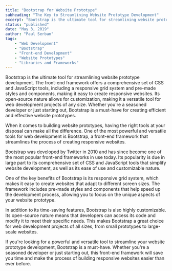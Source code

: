 ```yaml
---
title: "Bootstrap for Website Prototype"
subheading: "The Key to Streamlining Website Prototype Development"
excerpt: "Bootstrap is the ultimate tool for streamlining website prototype development. The front-end framework offers a comprehensive set of CSS and JavaScript tools, including a responsive grid system and pre-made styles and components, making it easy to create responsive websites. Its open-source nature allows for customization, making it a versatile tool for web development projects of any size. Whether you're a seasoned developer or just starting out, Bootstrap is a must-have for creating efficient and effective website prototypes."
status: "published"
date: "May 3, 2019"
author: "Paul Serban"
tags:
    - "Web Development"
    - "Bootstrap"
    - "Front-end Development"
    - "Website Prototypes"
    - "Libraries and Frameworks"
---
```

Bootstrap is the ultimate tool for streamlining website prototype development. The front-end framework offers a comprehensive set of CSS and JavaScript tools, including a responsive grid system and pre-made styles and components, making it easy to create responsive websites. Its open-source nature allows for customization, making it a versatile tool for web development projects of any size. Whether you're a seasoned developer or just starting out, Bootstrap is a must-have for creating efficient and effective website prototypes.

When it comes to building website prototypes, having the right tools at your disposal can make all the difference. One of the most powerful and versatile tools for web development is Bootstrap, a front-end framework that streamlines the process of creating responsive websites.

Bootstrap was developed by Twitter in 2010 and has since become one of the most popular front-end frameworks in use today. Its popularity is due in large part to its comprehensive set of CSS and JavaScript tools that simplify website development, as well as its ease of use and customizable nature.

One of the key benefits of Bootstrap is its responsive grid system, which makes it easy to create websites that adapt to different screen sizes. The framework includes pre-made styles and components that help speed up the development process, allowing you to focus on the unique aspects of your website prototype.

In addition to its time-saving features, Bootstrap is also highly customizable. Its open-source nature means that developers can access its code and modify it to meet their specific needs. This makes Bootstrap a great choice for web development projects of all sizes, from small prototypes to large-scale websites.

If you're looking for a powerful and versatile tool to streamline your website prototype development, Bootstrap is a must-have. Whether you're a seasoned developer or just starting out, this front-end framework will save you time and make the process of building responsive websites easier than ever before.